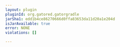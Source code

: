 ```yaml
---
layout: plugin
pluginId: org.gatored.gatorgradle
jarSha1: edd1b4ce86270666d0ffa83653da11d20a1e204d
isJarAvailable: true
error: NONE
violations: []

---
```

